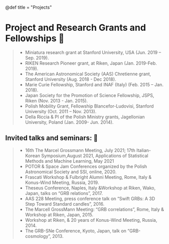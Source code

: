 @def title = "Projects"

# Project and Research Grants and Fellowships  🎉

>- Miniatura research grant at Stanford University, USA (Jun. 2019 – Sep. 2019).
>- RIKEN Research Pioneer grant, at Riken, Japan (Jan. 2019-Feb. 2019).
>- The American Astronomical Society (AAS) Chretienne grant, Stanford University (Aug. 2018 - Dec 2018).
>- Marie Curie Fellowship, Stanford and INAF (Italy) (Feb. 2015 – Jan. 2018).
>- Japan Society for the Promotion of Science Fellowship, JSPS, Riken (Nov. 2013 - Jan. 2015).
>- Polish Mobility Grant, Fellowship Blancefor-Ludovisi, Stanford University (Oct. 2011 – Nov. 2013).
>- Della Riccia & PI of the Polish Ministry grants, Jagellonian University, Poland (Jan. 2009- Jun. 2014). 

## Invited talks and seminars: 🚀
> - 16th The Marcel Grossmann Meeting, July 2021; 17th Italian-Korean Symposium,August 2021, Applications of Statistical Methods and Machine Learning, May 2021
>- POTOR & Space Jam Conferences organized by the Polish Astronomical Society and SSI, online, 2020.
>- Frascati Workshop & Fulbright Alumni Meeting, Rome, Italy & Konus-Wind Meeting, Russia, 2019.
>- Theseus Conference, Naples, Italy &Workshop at Riken, Wako, Japan, talks on “GRB relations”, 2017.
>- AAS 228 Meeting, press conference talk on “Swift GRBs: A 3D Step Toward Standard candles”, 2016.
>- The Marcell GrossMann Meeting: “GRB correlations”, Rome, Italy & Workshop at Riken, Japan, 2015.
>- Workshop at Riken, & 20 years of Konus-Wind Meeting, Russia, 2014.
>- The GRB-SNe Conference, Kyoto, Japan, talk on “GRB-cosmology”, 2013.

